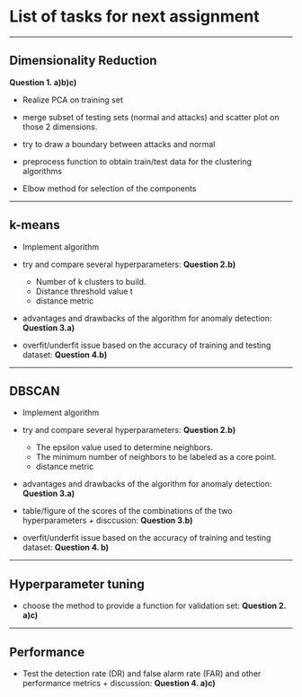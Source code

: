 # List of tasks for next assignment

---
## Dimensionality Reduction

**Question 1. a)b)c)** 

- Realize PCA on training set

- merge subset of testing sets (normal and attacks) and scatter plot on those 2 dimensions.

- try to draw a boundary between attacks and normal 

- preprocess function to obtain train/test data for the clustering algorithms 

- Elbow method for selection of the components

---
## k-means

- Implement algorithm

- try and compare several hyperparameters: **Question 2.b)**
    - Number of k clusters to build.
    - Distance threshold value t
    - distance metric

- advantages and drawbacks of the algorithm for anomaly detection: **Question 3.a)**

- overfit/underfit issue based on the accuracy of training and testing dataset: **Question 4.b)**

---
## DBSCAN

- Implement algorithm

- try and compare several hyperparameters: **Question 2.b)**
    - The epsilon value used to determine neighbors.
    - The minimum number of neighbors to be labeled as a core point.
    - distance metric

- advantages and drawbacks of the algorithm for anomaly detection: **Question 3.a)**

- table/figure of the scores of the combinations of the two hyperparameters + disccusion: **Question 3.b)**

- overfit/underfit issue based on the accuracy of training and testing dataset: **Question 4. b)**

---
## Hyperparameter tuning 

- choose the method to provide a function for validation set: **Question 2. a)c)**

---
## Performance

- Test the detection rate (DR) and false alarm rate (FAR) and other performance metrics + discussion: **Question 4. a)c)**
